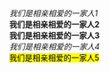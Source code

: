 <!---
layout: demo
--->
<html lang="cmn-Hans">
<head>
    <title>em 、 strong 、 b 、 i 、 mark 的用法区别</title>
</head>
<body>
    <div><em>我们是相亲相爱的一家人1</em></div>
    <div><strong>我们是相亲相爱的一家人2</strong></div>
    <div><b>我们是相亲相爱的一家人3</b></div>
    <div><i>我们是相亲相爱的一家人4</i></div>
    <div><mark>我们是相亲相爱的一家人5</mark></div>
</body>
</html>